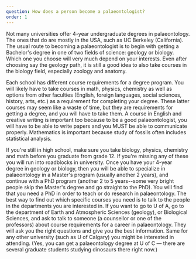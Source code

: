 ```yaml
---
question: How does a person become a palaeontologist?
order: 1
---
```


<p>
  Not many universities offer 4-year undergraduate degrees in
  palaeontology. The ones that do are mostly in the USA, such as UC
  Berkeley (California). The usual route to becoming a palaeontologist
  is to begin with getting a Bachelor's degree in one of two fields of
  science: geology or biology. Which one you choose will very much
  depend on your interests. Even after choosing say the geology path, it
  is still a good idea to also take courses in the biology field,
  especially zoology and anatomy.
</p>
<p>
  Each school has different course requirements for a degree program.
  You will likely have to take courses in math, physics, chemistry as
  well as options from other faculties (English, foreign languages,
  social sciences, history, arts, etc.) as a requirement for completing
  your degree. These latter courses may seem like a waste of time, but
  they are requirements for getting a degree, and you will have to take
  them. A course in English and creative writing is important too
  because to be a good palaeontologist, you will have to be able to
  write papers and you MUST be able to communicate properly. Mathematics
  is important because study of fossils often includes statistical
  analysis.
</p>
<p>
  If you're still in high school, make sure you take biology, physics,
  chemistry and math before you graduate from grade 12. If you're
  missing any of these you will run into roadblocks in university. Once
  you have your 4-year degree in geology or biology, then you will be
  able to specialize in palaeontology in a Master's program (usually
  another 2 years), and continue with a PhD program (another 2 to 5
  years--some very bright people skip the Master's degree and go
  straight to the PhD). You will find that you need a PhD in order to
  teach or do research in palaeontology. The best way to find out which
  specific courses you need is to talk to the people in the departments
  you are interested in. If you want to go to U of A, go to the
  department of Earth and Atmospheric Sciences (geology), or Biological
  Sciences, and ask to talk to someone (a counsellor or one of the
  professors) about course requirements for a career in palaeontology.
  They will ask you the right questions and give you the best
  information. Same for any other university (such as U of Calgary) you
  might be interested in attending. (Yes, you can get a palaeontology
  degree at U of C &mdash; there are several graduate students studying
  dinosaurs there right now.)
	</p>
